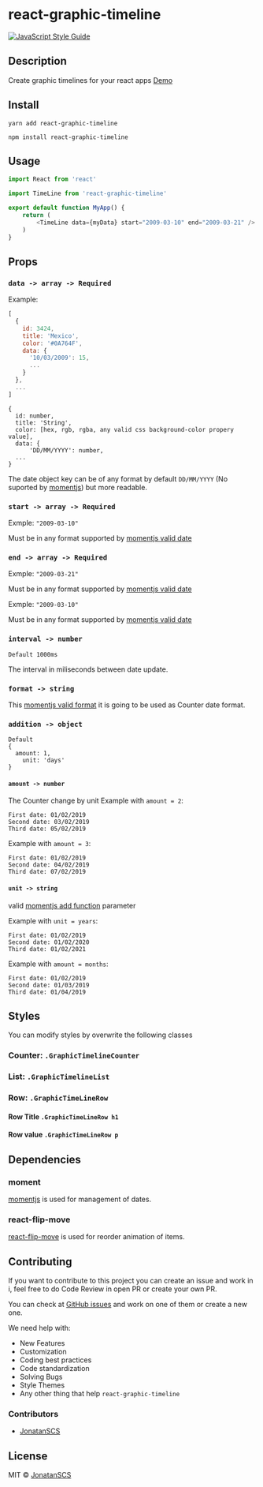 # react-graphic-timeline


[![JavaScript Style Guide](https://img.shields.io/badge/code_style-standard-brightgreen.svg)](https://standardjs.com)

## Description
Create graphic timelines for your react apps
[Demo](https://jonatanscs.github.io/react-graphic-timeline/)

## Install
`yarn add react-graphic-timeline`

`npm install react-graphic-timeline`

## Usage

```javascript
import React from 'react'

import TimeLine from 'react-graphic-timeline'

export default function MyApp() {
    return (
        <TimeLine data={myData} start="2009-03-10" end="2009-03-21" />
    )
}
```

## Props
### `data -> array -> Required` 

Example:

```javascript
[
  {
    id: 3424,
    title: 'Mexico',
    color: '#0A764F',
    data: {
      '10/03/2009': 15,
      ...
    }
  },
  ...
]
```
```
{
  id: number,
  title: 'String',
  color: [hex, rgb, rgba, any valid css background-color propery value],
  data: {
      'DD/MM/YYYY': number,
  ...
}
```
The date object key can be of any format by default `DD/MM/YYYY` (No suported by [momentjs](https://momentjs.com/)) but more readable.

### `start -> array -> Required` 

Exmple:
`"2009-03-10"`

Must be in any format supported by [momentjs valid date](https://momentjs.com/docs/#/parsing/string/)

### `end -> array -> Required` 

Exmple:
`"2009-03-21"`

Must be in any format supported by [momentjs valid date](https://momentjs.com/docs/#/parsing/string/)

Exmple: `"2009-03-10"`

Must be in any format supported by [momentjs valid date](https://momentjs.com/docs/#/parsing/string/)

### `interval -> number`

`Default 1000ms`

The interval in miliseconds between date update. 

### `format -> string`

This [momentjs valid format](https://momentjs.com/docs/#/parsing/string-format/) it is going to be used as Counter date format.

### `addition -> object`
```
Default 
{
  amount: 1,
    unit: 'days'
}
```

#### `amount -> number`
The Counter change by unit
Example with `amount = 2`:
```
First date: 01/02/2019
Second date: 03/02/2019
Third date: 05/02/2019
```

Example with `amount = 3`:
```
First date: 01/02/2019
Second date: 04/02/2019
Third date: 07/02/2019
```

#### `unit -> string`
valid [momentjs add function](https://momentjs.com/docs/#/manipulating/add/) parameter

Example with `unit = years`:
```
First date: 01/02/2019
Second date: 01/02/2020
Third date: 01/02/2021
```

Example with `amount = months`:
```
First date: 01/02/2019
Second date: 01/03/2019
Third date: 01/04/2019
```

## Styles

You can modify styles by overwrite the following classes

### Counter: `.GraphicTimelineCounter`
### List: `.GraphicTimelineList`
### Row: `.GraphicTimeLineRow`
#### Row Title `.GraphicTimeLineRow h1`
#### Row value `.GraphicTimeLineRow p`


## Dependencies

### moment

[momentjs](https://momentjs.com/) is used for management of dates.


### react-flip-move
[react-flip-move](https://github.com/joshwcomeau/react-flip-move) is used for reorder animation of items.



## Contributing
If you want to contribute to this project you can create an issue and work in i, feel free to do Code Review in open PR or
create your own PR.

You can check at [GitHub issues](https://github.com/JonatanSCS/react-graphic-timeline/issues) and work on one of them or create a new one.

We need help with:
* New Features
* Customization
* Coding best practices
* Code standardization
* Solving Bugs
* Style Themes
* Any other thing that help `react-graphic-timeline`


### Contributors
* [JonatanSCS](https://github.com/JonatanSCS)


## License

MIT © [JonatanSCS](https://github.com/JonatanSCS)
